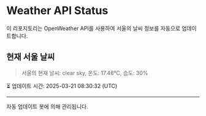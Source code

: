 
# Weather API Status

이 리포지토리는 OpenWeather API를 사용하여 서울의 날씨 정보를 자동으로 업데이트합니다.

## 현재 서울 날씨
> 서울의 현재 날씨: clear sky, 온도: 17.48°C, 습도: 30%

⏳ 업데이트 시간: 2025-03-21 08:30:32 (UTC)

---
자동 업데이트 봇에 의해 관리됩니다.

